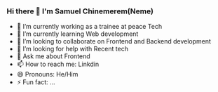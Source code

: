 ### Hi there 👋 I'm Samuel Chinemerem(Neme)

- 🔭 I’m currently working as a trainee at peace Tech
- 🌱 I’m currently learning Web development
- 👯 I’m looking to collaborate on Frontend and Backend development
- 🤔 I’m looking for help with Recent tech
- 💬 Ask me about Frontend
- 📫 How to reach me: Linkdin
- 😄 Pronouns: He/Him
- ⚡ Fun fact: ...

